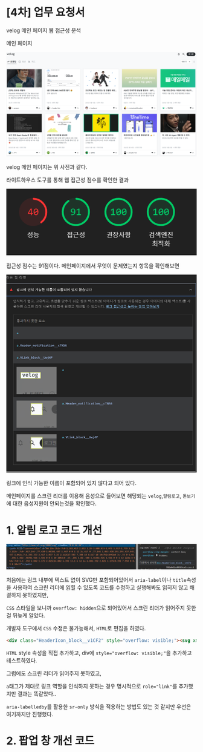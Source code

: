 # [4차] 업무 요청서

velog 메인 페이지 웹 접근성 분석

메인 페이지

<img src="velog.png">

velog 메인 페이지는 위 사진과 같다.

라이트하우스 도구를 통해 웹 접근성 점수를 확인한 결과 

<img src="velog2.png">

접근성 점수는 91점이다. 메인페이지에서 무엇이 문제였는지 항목을 확인해보면

<img src="velog3.png">

링크에 인식 가능한 이름이 포함되어 있지 않다고 되어 있다.

메인페이지를 스크린 리더를 이용해 음성으로 들어보면 해당되는 `velog`,`알림로고`, `돋보기` 에 대한 음성지원이 안되는것을 확인했다.

# 1. 알림 로고 코드 개선

<img src="velog4.png">


처음에는 링크 내부에 텍스트 없이 SVG만 포함되어있어서 `aria-label`이나 `title`속성을 사용하여 스크린 리더에 읽힐 수 있도록 코드를 수정하고 실행해봐도 읽히지 않고 해결하지 못하였지만,

`CSS` 스타일을 보니까 `overflow: hidden`으로 되어있어서 스크린 리더가 읽어주지 못한걸 뒤늦게 알았다.

개발자 도구에서 `CSS` 수정은 불가능해서, `HTML`로 편집을 하였다.

```html
<div class="HeaderIcon_block__v1CF2" style="overflow: visible;"><svg xmlns="http://www.w3.org/2000/svg" viewBox="0 0 24 24"><path fill="currentColor" d="M4 19v-2h2v-7c0-1.383.417-2.612 1.25-3.688.833-1.075 1.917-1.779 3.25-2.112v-.7c0-.417.146-.77.438-1.063A1.447 1.447 0 0 1 12 2c.417 0 .77.146 1.063.438.291.291.437.645.437 1.062v.7c1.333.333 2.417 1.037 3.25 2.112C17.583 7.388 18 8.617 18 10v7h2v2H4Zm8 3c-.55 0-1.02-.196-1.412-.587A1.926 1.926 0 0 1 10 20h4c0 .55-.196 1.02-.588 1.413A1.926 1.926 0 0 1 12 22Zm-4-5h8v-7c0-1.1-.392-2.042-1.175-2.825C14.042 6.392 13.1 6 12 6s-2.042.392-2.825 1.175C8.392 7.958 8 8.9 8 10v7Z"></path></svg></div>
```

`HTML` style 속성을 직접 추가하고, div에 `style="overflow: visible;"`을 추가하고 테스트하였다.

그럼에도 스크린 리더가 읽어주지 못하였고,

`a`태그가 제대로 링크 역할을 인식하지 못하는 경우 명시적으로 `role="link"`를 추가했지만 결과는 똑같았다..

`aria-labelledby`를 활용한 `sr-only` 방식을 적용하는 방법도 있는 것 같지만 우선은 여기까지만 진행했다.


# 2. 팝업 창 개선 코드